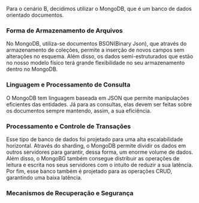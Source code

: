 Para o cenário B, decidimos utilizar o MongoDB, que é um banco de dados orientado documentos.

### Forma de Armazenamento de Arquivos
No MongoDB, utiliza-se documentos BSON(Binary Json), que através do armazenamento de coleções, permite a inserção de novos campos sem alterações no esquema. Além disso, os dados semi-estruturados que estão no nosso modelo físico terá grande flexibilidade no seu armazenamento dentro no MongoDB.

### Linguagem e Processamento de Consulta
O MongoDB tem linguagem baseada em JSON que permite manipulações eficientes das entidades. Já para as consultas, elas devem ser feitas sobre os documentos sempre mantendo, assim, a sua eficiência.

### Processamento e Controle de Transações
Esse tipo de banco de dados foi projetado para uma alta escalabilidade horizontal. Através do sharding, o MongoDB permite dividir os dados em outros servidores para garantir, dessa forma, um enorme volume de dados. Além disso, o MongoBG também consegue distribuir as operações de leitura e escrita nos seus servidores com o intuito de reduzir a sua latência. Por fim, esse banco também é projetado para as operações CRUD, garantindo uma baixa latência.

### Mecanismos de Recuperação e Segurança